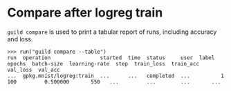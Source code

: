 # Compare after logreg train

`guild compare` is used to print a tabular report of runs, including
accuracy and loss.

    >>> run("guild compare --table")
    run  operation                started  time  status     user  label  epochs  batch-size  learning-rate  step  train_loss  train_acc  val_loss  val_acc
    ...  gpkg.mnist/logreg:train  ...      ...   completed  ...          1       100         0.500000       550   ...         ...        ...       ...
